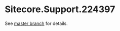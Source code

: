 # Sitecore.Support.224397

See [master branch](https://github.com/sitecoresupport/Sitecore.Support.224397) for details.